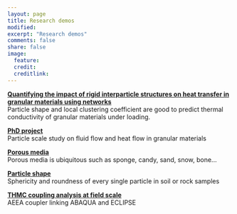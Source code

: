 ```yaml
---
layout: page
title: Research demos
modified: 
excerpt: "Research demos"
comments: false
share: false
image:
  feature: 
  credit: 
  creditlink: 
---
```

**[Quantifying the impact of rigid interparticle structures on heat transfer in granular materials using networks](4-rigidity.md)**  
Particle shape and local clustering coefficient are good to predict thermal conductivity of granular materials under loading.

**[PhD project](0-phd-project.md)**  
Particle scale study on fluid flow and heat flow in granular materials

**[Porous media](1-porous-media.md)**<br />
Porous media is ubiquitous such as sponge, candy, sand, snow, bone...

**[Particle shape](2-particle-shape.md)**  
Sphericity and roundness of every single particle in soil or rock samples

**[THMC coupling analysis at field scale](3-AEEA-coupler.md)**  
AEEA coupler linking ABAQUA and ECLIPSE


